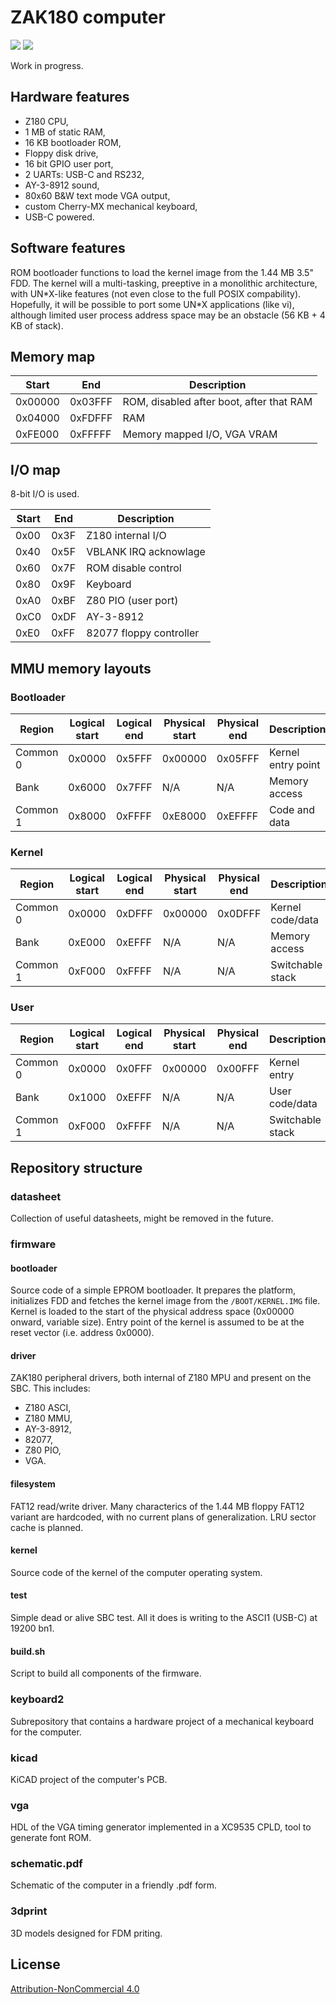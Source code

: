 # ZAK180 computer

<img src="img/top.png">

<img src="img/bottom.png">

Work in progress.

## Hardware features

- Z180 CPU,
- 1 MB of static RAM,
- 16 KB bootloader ROM,
- Floppy disk drive,
- 16 bit GPIO user port,
- 2 UARTs: USB-C and RS232,
- AY-3-8912 sound,
- 80x60 B&W text mode VGA output,
- custom Cherry-MX mechanical keyboard,
- USB-C powered.

## Software features

ROM bootloader functions to load the kernel image from the 1.44 MB 3.5" FDD.
The kernel will a multi-tasking, preeptive in a monolithic architecture, with
UN\*X-like features (not even close to the full POSIX compability). Hopefully,
it will be possible to port some UN\*X applications (like vi), although limited
user process address space may be an obstacle (56 KB + 4 KB of stack).

## Memory map

| Start   | End     | Description                              |
|---------|---------|------------------------------------------|
| 0x00000 | 0x03FFF | ROM, disabled after boot, after that RAM |
| 0x04000 | 0xFDFFF | RAM                                      |
| 0xFE000 | 0xFFFFF | Memory mapped I/O, VGA VRAM              |

## I/O map

8-bit I/O is used.

| Start | End  | Description             |
|-------|------|-------------------------|
| 0x00  | 0x3F | Z180 internal I/O       |
| 0x40  | 0x5F | VBLANK IRQ acknowlage   |
| 0x60  | 0x7F | ROM disable control     |
| 0x80  | 0x9F | Keyboard                |
| 0xA0  | 0xBF | Z80 PIO (user port)     |
| 0xC0  | 0xDF | AY-3-8912               |
| 0xE0  | 0xFF | 82077 floppy controller |

## MMU memory layouts

### Bootloader

| Region   | Logical start | Logical end | Physical start | Physical end | Description        |
|----------|---------------|-------------|----------------|--------------|--------------------|
| Common 0 | 0x0000        | 0x5FFF      | 0x00000        | 0x05FFF      | Kernel entry point |
| Bank     | 0x6000        | 0x7FFF      | N/A            | N/A          | Memory access      |
| Common 1 | 0x8000        | 0xFFFF      | 0xE8000        | 0xEFFFF      | Code and data      |

### Kernel

| Region   | Logical start | Logical end | Physical start | Physical end | Description        |
|----------|---------------|-------------|----------------|--------------|--------------------|
| Common 0 | 0x0000        | 0xDFFF      | 0x00000        | 0x0DFFF      | Kernel code/data   |
| Bank     | 0xE000        | 0xEFFF      | N/A            | N/A          | Memory access      |
| Common 1 | 0xF000        | 0xFFFF      | N/A            | N/A          | Switchable stack   |

### User

| Region   | Logical start | Logical end | Physical start | Physical end | Description        |
|----------|---------------|-------------|----------------|--------------|--------------------|
| Common 0 | 0x0000        | 0x0FFF      | 0x00000        | 0x00FFF      | Kernel entry       |
| Bank     | 0x1000        | 0xEFFF      | N/A            | N/A          | User code/data     |
| Common 1 | 0xF000        | 0xFFFF      | N/A            | N/A          | Switchable stack   |

## Repository structure

### datasheet

Collection of useful datasheets, might be removed in the future.

### firmware

#### bootloader

Source code of a simple EPROM bootloader. It prepares the platform, initializes
FDD and fetches the kernel image from the `/BOOT/KERNEL.IMG` file. Kernel is
loaded to the start of the physical address space (0x00000 onward, variable
size). Entry point of the kernel is assumed to be at the reset vector (i.e.
address 0x0000).

#### driver

ZAK180 peripheral drivers, both internal of Z180 MPU and present on the SBC.
This includes:

- Z180 ASCI,
- Z180 MMU,
- AY-3-8912,
- 82077,
- Z80 PIO,
- VGA.

#### filesystem

FAT12 read/write driver. Many characterics of the 1.44 MB floppy FAT12 variant
are hardcoded, with no current plans of generalization. LRU sector cache is
planned.

#### kernel

Source code of the kernel of the computer operating system.

#### test

Simple dead or alive SBC test. All it does is writing to the ASCI1 (USB-C) 
at 19200 bn1.

#### build.sh

Script to build all components of the firmware.

### keyboard2

Subrepository that contains a hardware project of a mechanical keyboard for the
computer.

### kicad

KiCAD project of the computer's PCB.

### vga

HDL of the VGA timing generator implemented in a XC9535 CPLD, tool to generate
font ROM.

### schematic.pdf

Schematic of the computer in a friendly .pdf form.

### 3dprint

3D models designed for FDM priting.

## License

[Attribution-NonCommercial 4.0](LICENSE)
